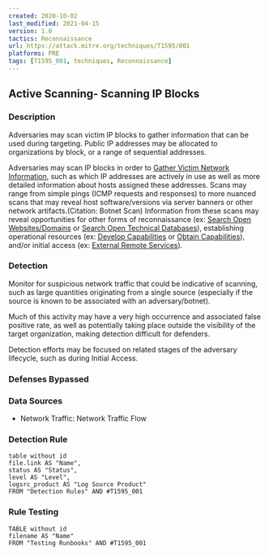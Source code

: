```yaml
---
created: 2020-10-02
last_modified: 2021-04-15
version: 1.0
tactics: Reconnaissance
url: https://attack.mitre.org/techniques/T1595/001
platforms: PRE
tags: [T1595_001, techniques, Reconnaissance]
---
```


## Active Scanning- Scanning IP Blocks

### Description

Adversaries may scan victim IP blocks to gather information that can be used during targeting. Public IP addresses may be allocated to organizations by block, or a range of sequential addresses.

Adversaries may scan IP blocks in order to [Gather Victim Network Information](https://attack.mitre.org/techniques/T1590), such as which IP addresses are actively in use as well as more detailed information about hosts assigned these addresses. Scans may range from simple pings (ICMP requests and responses) to more nuanced scans that may reveal host software/versions via server banners or other network artifacts.(Citation: Botnet Scan) Information from these scans may reveal opportunities for other forms of reconnaissance (ex: [Search Open Websites/Domains](https://attack.mitre.org/techniques/T1593) or [Search Open Technical Databases](https://attack.mitre.org/techniques/T1596)), establishing operational resources (ex: [Develop Capabilities](https://attack.mitre.org/techniques/T1587) or [Obtain Capabilities](https://attack.mitre.org/techniques/T1588)), and/or initial access (ex: [External Remote Services](https://attack.mitre.org/techniques/T1133)).

### Detection

Monitor for suspicious network traffic that could be indicative of scanning, such as large quantities originating from a single source (especially if the source is known to be associated with an adversary/botnet).

Much of this activity may have a very high occurrence and associated false positive rate, as well as potentially taking place outside the visibility of the target organization, making detection difficult for defenders.

Detection efforts may be focused on related stages of the adversary lifecycle, such as during Initial Access.

### Defenses Bypassed



### Data Sources

  - Network Traffic: Network Traffic Flow
### Detection Rule

```dataview
table without id
file.link AS "Name",
status AS "Status",
level AS "Level",
logsrc_product AS "Log Source Product"
FROM "Detection Rules" AND #T1595_001
```

### Rule Testing

```dataview
TABLE without id
filename AS "Name"
FROM "Testing Runbooks" AND #T1595_001
```
